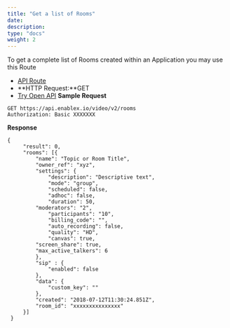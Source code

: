 ```yaml
---
title: "Get a list of Rooms"
date: 
description:
type: "docs"
weight: 2
---
```

To get a complete list of Rooms created within an Application you may use this Route
- [API Route](https://api.enablex.io/video/v2/rooms)
- **HTTP Request:**GET
- [Try Open API](https://openapi.enablex.io/video/v2/api-docs/#/Rooms/getRoomList)
**Sample Request**
```
GET https://api.enablex.io/video/v2/rooms
Authorization: Basic XXXXXXX  
```
**Response**
```
{
     "result": 0,
     "rooms": [{
         "name": "Topic or Room Title",
         "owner_ref": "xyz",
         "settings": {
             "description": "Descriptive text",
             "mode": "group",
             "scheduled": false,
             "adhoc": false,
             "duration": 50,
	     "moderators": "2",
             "participants": "10",
             "billing_code": "",
             "auto_recording": false,
             "quality": "HD",
             "canvas": true,
	     "screen_share": true,
	     "max_active_talkers": 6
         },
         "sip" : {
             "enabled": false
         },
         "data": {
             "custom_key": ""
         },
         "created": "2018-07-12T11:30:24.851Z",
         "room_id": "xxxxxxxxxxxxxxx"
     }]
 }
 ```